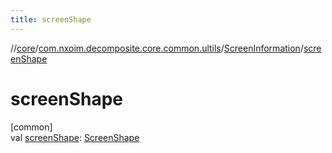 ```yaml
---
title: screenShape
---
```

//[core](../../../index.html)/[com.nxoim.decomposite.core.common.ultils](../index.html)/[ScreenInformation](index.html)/[screenShape](screen-shape.html)



# screenShape



[common]\
val [screenShape](screen-shape.html): [ScreenShape](../-screen-shape/index.html)




